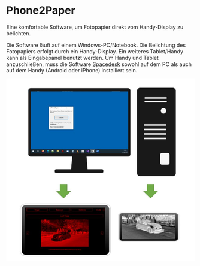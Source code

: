 # Phone2Paper

Eine komfortable Software, um Fotopapier direkt vom Handy-Display zu belichten.

Die Software läuft auf einem Windows-PC/Notebook. Die Belichtung des Fotopapiers erfolgt durch ein Handy-Display. Ein weiteres Tablet/Handy kann als Eingabepanel benutzt werden.
Um Handy und Tablet anzuschließen, muss die Software [Spacedesk](https://www.spacedesk.net/de/) sowohl auf dem PC als auch auf dem Handy (Android oder iPhone) installiert sein.

![](https://raw.githubusercontent.com/CodeKek/Phone2Paper/master/Overview.jpg?token=GHSAT0AAAAAACBPATFWR6DKDZU7PQMUI7N2ZB34CFA)


